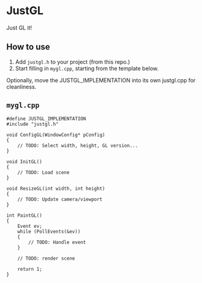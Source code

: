# JustGL

Just GL it!

## How to use

1. Add `justgl.h` to your project (from this repo.)
2. Start filling in `mygl.cpp`, starting from the template below.

Optionally, move the JUSTGL_IMPLEMENTATION into its own justgl.cpp for cleanliness.

## `mygl.cpp`
    #define JUSTGL_IMPLEMENTATION
    #include "justgl.h"

    void ConfigGL(WindowConfig* pConfig)
    {
        // TODO: Select width, height, GL version...
    }
    
    void InitGL()
    {
        // TODO: Load scene
    }
    
    void ResizeGL(int width, int height)
    {
        // TODO: Update camera/viewport
    }
    
    int PaintGL()
    {
        Event ev;
        while (PollEvents(&ev))
        {
            // TODO: Handle event
        }

        // TODO: render scene
        
        return 1;
    }
